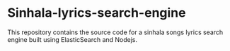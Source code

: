 # Sinhala-lyrics-search-engine
This repository contains the source code for a sinhala songs lyrics search engine built using ElasticSearch and Nodejs.
